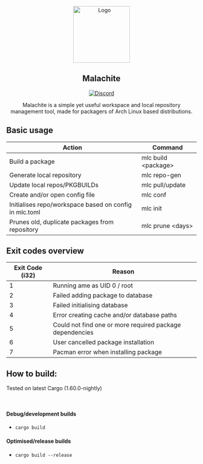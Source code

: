 <p align="center">
  <a href="https://git.getcryst.al/crystal/ame/">
    <img src="https://git.getcryst.al/crystal/branding/raw/branch/main/logos/crystal-logo-minimal.png" alt="Logo" width="150" height="150">
  </a>
</p>
<h2 align="center">Malachite</h2>
<p align="center">
    <a href="https://discord.gg/yp4xpZeAgW"><img alt="Discord" src="https://img.shields.io/discord/825473796227858482?color=blue&label=Discord&logo=Discord&logoColor=white"?link=https://discord.gg/yp4xpZeAgW&link=https://discord.gg/yp4xpZeAgW></a>
</p>

<p align="center">Malachite is a simple yet useful workspace and local repository management tool, made for packagers of Arch Linux based distributions.</p>

## Basic usage

| Action                                                 | Command               |
|--------------------------------------------------------|-----------------------|
| Build a package                                        | mlc build \<package\> |
| Generate local repository                              | mlc repo-gen          |
| Update local repos/PKGBUILDs                           | mlc pull/update       |
| Create and/or open config file                         | mlc conf              |
| Initialises repo/workspace based on config in mlc.toml | mlc init              |
| Prunes old, duplicate packages from repository         | mlc prune \<days\>    |

## Exit codes overview

| Exit Code (i32) | Reason                                                   |
|-----------------|----------------------------------------------------------|
| 1               | Running ame as UID 0 / root                              |
| 2               | Failed adding package to database                        |
| 3               | Failed initialising database                             |
| 4               | Error creating cache and/or database paths               |
| 5               | Could not find one or more required package dependencies |
| 6               | User cancelled package installation                      |
| 7               | Pacman error when installing package                     |

## How to build:

Tested on latest Cargo (1.60.0-nightly)

<br>

#### Debug/development builds

- `cargo build`

#### Optimised/release builds

- `cargo build --release`

<!--

echo "MLC_UWU=true" >> ~/.zshrc
echo "MLC_UWU=true" >> ~/.bashrc
set -Ux MLC_UWU true

:)

-->